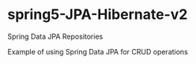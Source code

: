# spring5-JPA-Hibernate-v2
Spring Data JPA Repositories

Example of using Spring Data JPA for CRUD operations
